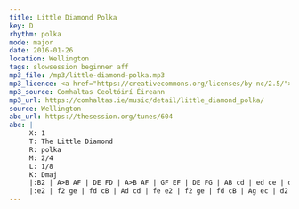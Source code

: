 ```yaml
---
title: Little Diamond Polka
key: D
rhythm: polka
mode: major
date: 2016-01-26
location: Wellington
tags: slowsession beginner aff
mp3_file: /mp3/little-diamond-polka.mp3
mp3_licence: <a href="https://creativecommons.org/licenses/by-nc/2.5/">CC-BY-NC-2.5</a>
mp3_source: Comhaltas Ceoltóirí Éireann
mp3_url: https://comhaltas.ie/music/detail/little_diamond_polka/
source: Wellington
abc_url: https://thesession.org/tunes/604
abc: |
     X: 1
     T: The Little Diamond
     R: polka
     M: 2/4
     L: 1/8
     K: Dmaj
     |:B2 | A>B AF | DE FD | A>B AF | GF EF | DE FG | AB cd | ed ce | d2 :||!
     |:e2 | f2 ge | fd cB | Ad cd | fe e2 | f2 ge | fd cB | Ag ec | d2 :||!
---
```

